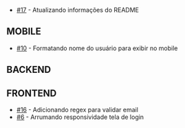 * [#17](https://github.com/QuizUTFPR/quizUTFPR/issues/17) - Atualizando informações do README

## MOBILE
* [#10](https://github.com/QuizUTFPR/quizUTFPR/issues/10) - Formatando nome do usuário para exibir no mobile

## BACKEND

## FRONTEND
* [#16](https://github.com/QuizUTFPR/quizUTFPR/issues/16) - Adicionando regex para validar email
* [#6](https://github.com/QuizUTFPR/quizUTFPR/issues/6) - Arrumando responsividade tela de login
